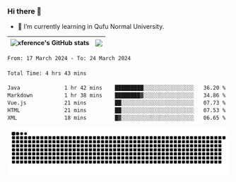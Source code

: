 ### Hi there 👋

<!--
**xference/xference** is a ✨ _special_ ✨ repository because its `README.md` (this file) appears on your GitHub profile.

Here are some ideas to get you started:

- 🔭 I’m currently working on ...

- 👯 I’m looking to collaborate on ...
- 🤔 I’m looking for help with ...
- 💬 Ask me about ...
- 📫 How to reach me: ...
- 😄 Pronouns: ...
- ⚡ Fun fact: ...
-->
- 🌱 I’m currently learning in Qufu Normal University.


| <img src="https://github-readme-stats.vercel.app/api?username=xference&show_icons=true&theme=ambient_gradient" alt="xference's GitHub stats" align="center"/> | <img src="https://github-readme-streak-stats.herokuapp.com/?user=xference"  style="zoom:100%;" align="center"/> |
| ------------------------------------------------------------ | ------------------------------------------------------------ |

<!--START_SECTION:waka-->

```txt
From: 17 March 2024 - To: 24 March 2024

Total Time: 4 hrs 43 mins

Java              1 hr 42 mins    █████████░░░░░░░░░░░░░░░░   36.20 %
Markdown          1 hr 38 mins    ████████▓░░░░░░░░░░░░░░░░   34.86 %
Vue.js            21 mins         ██░░░░░░░░░░░░░░░░░░░░░░░   07.73 %
HTML              21 mins         ██░░░░░░░░░░░░░░░░░░░░░░░   07.53 %
XML               18 mins         █▓░░░░░░░░░░░░░░░░░░░░░░░   06.65 %
```

<!--END_SECTION:waka-->

<picture>
  <source media="(prefers-color-scheme: dark)" srcset="https://raw.githubusercontent.com/xference/xference/output/github-contribution-grid-snake-dark.svg" />
  <source media="(prefers-color-scheme: light)" srcset="https://raw.githubusercontent.com/xference/xference/output/github-contribution-grid-snake.svg" />
  <img alt="github-snake" src="https://raw.githubusercontent.com/xference/xference/output/github-contribution-grid-snake.svg" />
</picture>
